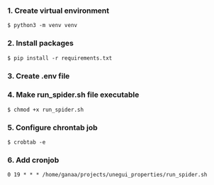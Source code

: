 ### 1. Create virtual environment 
    $ python3 -m venv venv
### 2. Install packages
    $ pip install -r requirements.txt
### 3. Create .env file
### 4. Make run_spider.sh file executable
    $ chmod +x run_spider.sh
### 5. Configure chrontab job
    $ crobtab -e 
### 6. Add cronjob
    0 19 * * * /home/ganaa/projects/unegui_properties/run_spider.sh
